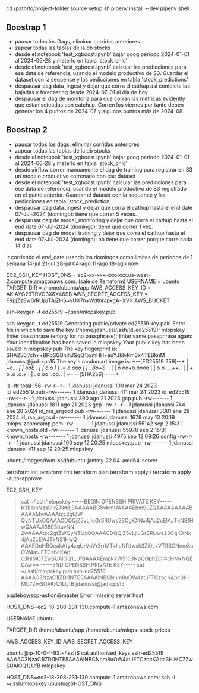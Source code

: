
# 

cd /path/to/project-folder
source setup.sh
pipenv install --dev
pipenv shell


## Boostrap 1

- pausar todos los Dags, eliminar corridas anteriores
- zapear todas las tablas de la db stocks
- desde el notebook 'test_xgboost.ipynb' bajar goog periodo 2024-01-01 al 2024-06-28 y meterlo en tabla 'stock_ohlc'
- desde el notebook 'test_xgboost.ipynb' calcular las predicciones para ese data de referencia, usando el modelo productivo de S3. Guardar el dataset con la sequence y las pedicciones en tabla 'stock_predictions'
- despausar dag data_ingest y dejar que corra el cathup asi completa las bajadas y forecasting desde 2024-07-01 al dia de hoy
- despausar el dag de monitoria para que corran las metricas evidently que estan seteadas con catchup. Corren los viernes por tanto deben generar los 4 puntos de 2024-07 y algunos puntos más de 2024-08.


## Boostrap 2

- pausar todos los dags, eliminar corridas anteriores
- zapear todas las tablas de la db stocks
- desde el notebook 'test_xgboost.ipynb' bajar goog periodo 2024-01-01 al 2024-06-28 y meterlo en tabla 'stock_ohlc'
- desde airflow correr manuamente el dag de training para registrar en S3 un modelo productivo entrenado con ese dataset
- desde el notebook 'test_xgboost.ipynb' calcular las predicciones para ese data de referencia, usando el modelo productivo de S3 registrado en el punto anterior. Guardar el dataset con la sequence y las pedicciones en tabla 'stock_prediction'
- despausar dag data_ingest y dejar que corra el cathup hasta el end date 07-Jul-2024 (domingo): tiene que correr 5 veces.
- despausar dag de model_monitoring y dejar que corra el cathup hasta el end date 07-Jul-2024 (domingo): tiene que correr 1 vez.
- despausar dag de model_training y dejar que corra el cathup hasta el end date 07-Jul-2024 (domingo): no tiene que correr porque corre cada 14 días

ir corriendo el end_date usando los domingos como limites de periodos de 1 semana
14-jul
21-jul
28-jul
04-ago
11-ago
18-ago
now



EC2_SSH_KEY
HOST_DNS = ec2-xx-xxx-xxx-xxx.us-west-2.compute.amazonaws.com. (sale de Terraform)
USERNAME = ubuntu
TARGET_DIR = /home/ubuntu/app
AWS_ACCESS_KEY_ID = AKIAYG23TRVO3X6X46SB
AWS_SECRET_ACCESS_KEY = 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>
AWS_BUCKET


ssh-keygen -t ed25519
~/.ssh/mlopskey.pub

ssh-keygen -t ed25519
Generating public/private ed25519 key pair.
Enter file in which to save the key (/home/jdanussi/.ssh/id_ed25519): mlopskey
Enter passphrase (empty for no passphrase):
Enter same passphrase again:
Your identification has been saved in mlopskey
Your public key has been saved in mlopskey.pub
The key fingerprint is:
SHA256:/ch++BPpSGBnjhJSgQTx/mHH+auYJkIvRm3x4TBBknM jdanussi@jad-xps15
The key's randomart image is:
+--[ED25519 256]--+
|  +*o...         |
|  ooE .          |
|   o.o           |
|   .= o.ooo      |
|   ..Bo+S*.  .   |
|  o oo+o.oooo    |
| o o  .. .++..   |
|  + o .o .o.+    |
| . o oo ..oo..   |
+----[SHA256]-----+

ls -ltr
total 156
-rw-r--r-- 1 jdanussi jdanussi   100 mar 24  2023 id_ed25519.pub
-rw------- 1 jdanussi jdanussi   411 mar 24  2023 id_ed25519
-rw-r--r-- 1 jdanussi jdanussi   390 ago 21  2023 gcp.pub
-rw------- 1 jdanussi jdanussi  1811 ago 21  2023 gcp
-rw-r--r-- 1 jdanussi jdanussi   744 ene 28  2024 id_rsa_argocd.pub
-rw------- 1 jdanussi jdanussi  3381 ene 28  2024 id_rsa_argocd
-rw------- 1 jdanussi jdanussi  1678 may 13 20:19 mlops-zoomcamp.pem
-rw------- 1 jdanussi jdanussi 55142 sep  2 15:31 known_hosts.old
-rw------- 1 jdanussi jdanussi 55978 sep  2 15:31 known_hosts
-rw------- 1 jdanussi jdanussi  4975 sep 12 09:26 config
-rw-r--r-- 1 jdanussi jdanussi   100 sep 12 20:25 mlopskey.pub
-rw------- 1 jdanussi jdanussi   411 sep 12 20:25 mlopskey





ubuntu/images/hvm-ssd/ubuntu-jammy-22.04-amd64-server

terraform init
terraform fmt
terraform plan
terraform apply / terraform apply -auto-approve



EC2_SSH_KEY

> cat ~/.ssh/mlopskey
-----BEGIN OPENSSH PRIVATE KEY-----
b3BlbnNzaC1rZXktdjEAAAAABG5vbmUAAAAEbm9uZQAAAAAAAAABAAAAMwAAAAtzc2gtZW
QyNTUxOQAAACDQQjZ5vLjluGrSRUws23CgKXNx4jAu2cElAJTkNS1HwQAAAJi6803buvNN
2wAAAAtzc2gtZWQyNTUxOQAAACDQQjZ5vLjluGrSRUws23CgKXNx4jAu2cElAJTkNS1HwQ
AAAEDoHBQeakAfy4zqUrVpVr3rrMT+lioNPJwsk3Zi0LxVT9BCNnm8uOW4atJFTCzbcKAp
c3HiMC7ZwSUAlOQ1LUfBAAAAEmpkYW51c3NpQGphZC14cHMxNQECAw==
-----END OPENSSH PRIVATE KEY-----
> cat ~/.ssh/mlopskey.pub 
ssh-ed25519 AAAAC3NzaC1lZDI1NTE5AAAAINBCNnm8uOW4atJFTCzbcKApc3HiMC7ZwSUAlOQ1LUfB jdanussi@jad-xps15
> 

appleboy/scp-action@master Error: missing server host


HOST_DNS=ec2-18-208-231-130.compute-1.amazonaws.com

USERNAME
ubuntu

TARGET_DIR
/home/ubuntu/app
/home/ubuntu/mlops-stock-prices


AWS_ACCESS_KEY_ID
AWS_SECRET_ACCESS_KEY





ubuntu@ip-10-0-1-92:~/.ssh$ cat authorized_keys 
ssh-ed25519 AAAAC3NzaC1lZDI1NTE5AAAAINBCNnm8uOW4atJFTCzbcKApc3HiMC7ZwSUAlOQ1LUfB mlopskey

HOST_DNS=ec2-18-208-231-130.compute-1.amazonaws.com; ssh -i ~/.ssh/mlopskey ubuntu@$HOST_DNS

